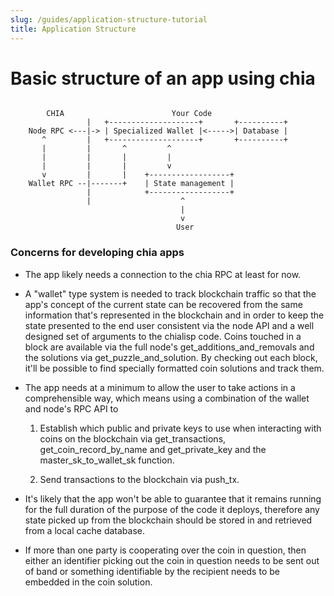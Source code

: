 ```yaml
---
slug: /guides/application-structure-tutorial
title: Application Structure
---
```


# Basic structure of an app using chia

```

        CHIA                        Your Code
                 |   +--------------------+       +----------+
    Node RPC <---|-> | Specialized Wallet |<----->| Database |
       ^         |   +--------------------+       +----------+
       |         |       ^         ^
       |         |       |         |
       |         |       |         v
       v         |       |    +------------------+
    Wallet RPC --|-------+    | State management |
                 |            +------------------+
                 |                    ^
                                      |
                                      v
                                     User
```

### Concerns for developing chia apps

- The app likely needs a connection to the chia RPC at least for now.

- A "wallet" type system is needed to track blockchain traffic so that the app's concept of the current state can be recovered from the same information that's represented in the blockchain and in order to keep the state presented to the end user consistent via the node API and a well designed set of arguments to the chialisp code. Coins touched in a block are available via the full node's get_additions_and_removals and the solutions via get_puzzle_and_solution. By checking out each block, it'll be possible to find specially formatted coin solutions and track them.

- The app needs at a minimum to allow the user to take actions in a comprehensible way, which means using a combination of the wallet and node's RPC API to

  1. Establish which public and private keys to use when interacting with coins on the blockchain via get_transactions, get_coin_record_by_name and get_private_key and the master_sk_to_wallet_sk function.

  2. Send transactions to the blockchain via push_tx.

- It's likely that the app won't be able to guarantee that it remains running for the full duration of the purpose of the code it deploys, therefore any state picked up from the blockchain should be stored in and retrieved from a local cache database.

- If more than one party is cooperating over the coin in question, then either an identifier picking out the coin in question needs to be sent out of band or something identifiable by the recipient needs to be embedded in the coin solution.
